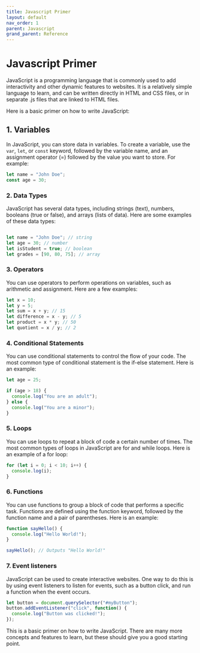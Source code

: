 ```yaml
---
title: Javascript Primer
layout: default
nav_order: 1
parent: Javascript
grand_parent: Reference
---
```


# Javascript Primer

JavaScript is a programming language that is commonly used to add interactivity and other dynamic features to websites. It is a relatively simple language to learn, and can be written directly in HTML and CSS files, or in separate .js files that are linked to HTML files.

Here is a basic primer on how to write JavaScript:

## 1. Variables
In JavaScript, you can store data in variables. To create a variable, use the ```var```, ```let```, or ```const``` keyword, followed by the variable name, and an assignment operator (=) followed by the value you want to store. For example:

```js
let name = "John Doe";
const age = 30;
```

### 2. Data Types
JavaScript has several data types, including strings (text), numbers, booleans (true or false), and arrays (lists of data). Here are some examples of these data types:

```js

let name = "John Doe"; // string
let age = 30; // number
let isStudent = true; // boolean
let grades = [90, 80, 75]; // array
```

### 3. Operators

You can use operators to perform operations on variables, such as arithmetic and assignment. Here are a few examples:

```js
let x = 10;
let y = 5;
let sum = x + y; // 15
let difference = x - y; // 5
let product = x * y; // 50
let quotient = x / y; // 2
```

### 4. Conditional Statements
You can use conditional statements to control the flow of your code. The most common type of conditional statement is the if-else statement. Here is an example:

```js
let age = 25;

if (age > 18) {
  console.log("You are an adult");
} else {
  console.log("You are a minor");
}
```

### 5. Loops
You can use loops to repeat a block of code a certain number of times. The most common types of loops in JavaScript are for and while loops. Here is an example of a for loop:

```js
for (let i = 0; i < 10; i++) {
  console.log(i);
}
```

### 6. Functions
You can use functions to group a block of code that performs a specific task. Functions are defined using the function keyword, followed by the function name and a pair of parentheses. Here is an example:

```js
function sayHello() {
  console.log("Hello World!");
}

sayHello(); // Outputs "Hello World!"
```

### 7. Event listeners
JavaScript can be used to create interactive websites. One way to do this is by using event listeners to listen for events, such as a button click, and run a function when the event occurs.

```js
let button = document.querySelector("#myButton");
button.addEventListener("click", function() {
  console.log("Button was clicked!");
});
```

This is a basic primer on how to write JavaScript. There are many more concepts and features to learn, but these should give you a good starting point.